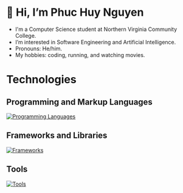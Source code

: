 # 👋 Hi, I’m Phuc Huy Nguyen 
- I'm a Computer Science student at Northern Virginia Community College.
- I’m interested in Software Engineering and Artificial Intelligence.
- Pronouns: He/him.
- My hobbies: coding, running, and watching movies.
# Technologies
## Programming and Markup Languages
[![Programming Languages](https://skillicons.dev/icons?i=c,cpp,dart,py,java,js,html,css,md&perline=3)](https://skillicons.dev)
## Frameworks and Libraries
[![Frameworks](https://skillicons.dev/icons?i=flutter,react,express,tensorflow)](https://skillicons.dev)
## Tools
[![Tools](https://skillicons.dev/icons?i=vscode,visualstudio,eclipse,git,github,vite&perline=3)](https://skillicons.dev)

<!---
HuyNguyen25/HuyNguyen25 is a ✨ special ✨ repository because its `README.md` (this file) appears on your GitHub profile.
You can click the Preview link to take a look at your changes.
--->
